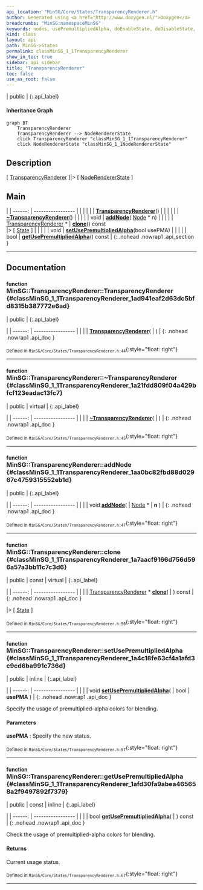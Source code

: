 ```yaml
---
api_location: "MinSG/Core/States/TransparencyRenderer.h"
author: Generated using <a href="http://www.doxygen.nl/">Doxygen</a>
breadcrumbs: "MinSG:namespaceMinSG"
keywords: nodes, usePremultipliedAlpha, doEnableState, doDisableState, displayNode, TransparencyRenderer, TransparencyRenderer, ~TransparencyRenderer, addNode, clone, setUsePremultipliedAlpha, getUsePremultipliedAlpha
kind: class
layout: api
path: MinSG->States
permalink: classMinSG_1_1TransparencyRenderer
show_in_toc: true
sidebar: api_sidebar
title: "TransparencyRenderer"
toc: false
use_as_root: false
---
```


| public |
{:.api_label}

#### Inheritance Graph

```mermaid
graph BT
	TransparencyRenderer
	TransparencyRenderer --> NodeRendererState
	click TransparencyRenderer "classMinSG_1_1TransparencyRenderer"
	click NodeRendererState "classMinSG_1_1NodeRendererState"
```

## Description



[ [TransparencyRenderer](classMinSG_1_1TransparencyRenderer) ]|> [ [NodeRendererState](classMinSG_1_1NodeRendererState) ]



## Main

|
| ------: | ----------------- |
|  | |
|  | **[TransparencyRenderer](#classMinSG_1_1TransparencyRenderer_1ad941eaf2d63dc5bfd8315b387772e6ad)**() |
|  | |
|  | **[~TransparencyRenderer](#classMinSG_1_1TransparencyRenderer_1a21fdd809f04a429bfcf123eadac13fc7)**() |
|  | |
| void | **[addNode](#classMinSG_1_1TransparencyRenderer_1aa0bc82fbd88d02967c4759315552eb1d)**( [Node](classMinSG_1_1Node) * n) |
|  | |
| [TransparencyRenderer](classMinSG_1_1TransparencyRenderer) * | **[clone](#classMinSG_1_1TransparencyRenderer_1a7aacf9166d756d596a57a3bb11c7c3d6)**() const <br/> |> [ [State](classMinSG_1_1State) ] |
|  | |
| void | **[setUsePremultipliedAlpha](#classMinSG_1_1TransparencyRenderer_1a4c18fe63cf4a1afd3c9cd6ba991c736d)**(bool usePMA) |
|  | |
| bool | **[getUsePremultipliedAlpha](#classMinSG_1_1TransparencyRenderer_1afd30fa9abea465658a2f9497892f7379)**() const |
{: .nohead .nowrap1 .api_section }


-------------------------------------------------------------------

## Documentation

### <small>function</small><br/> MinSG::TransparencyRenderer::TransparencyRenderer {#classMinSG_1_1TransparencyRenderer_1ad941eaf2d63dc5bfd8315b387772e6ad}

| public |
{:.api_label}

|
| ------: | ----------------- |
|  |
|  **[TransparencyRenderer](#classMinSG_1_1TransparencyRenderer_1ad941eaf2d63dc5bfd8315b387772e6ad)**( |  ) |
{: .nohead .nowrap1 .api_doc }





<sub>Defined in `MinSG/Core/States/TransparencyRenderer.h:44`</sub>{:style="float: right"}

-------------------------------------------------------------------

### <small>function</small><br/> MinSG::TransparencyRenderer::~TransparencyRenderer {#classMinSG_1_1TransparencyRenderer_1a21fdd809f04a429bfcf123eadac13fc7}

| public | virtual |
{:.api_label}

|
| ------: | ----------------- |
|  |
|  **[~TransparencyRenderer](#classMinSG_1_1TransparencyRenderer_1a21fdd809f04a429bfcf123eadac13fc7)**( |  ) |
{: .nohead .nowrap1 .api_doc }





<sub>Defined in `MinSG/Core/States/TransparencyRenderer.h:45`</sub>{:style="float: right"}

-------------------------------------------------------------------

### <small>function</small><br/> MinSG::TransparencyRenderer::addNode {#classMinSG_1_1TransparencyRenderer_1aa0bc82fbd88d02967c4759315552eb1d}

| public |
{:.api_label}

|
| ------: | ----------------- |
|  |
| void **[addNode](#classMinSG_1_1TransparencyRenderer_1aa0bc82fbd88d02967c4759315552eb1d)**( |  [Node](classMinSG_1_1Node) * | **n** ) |
{: .nohead .nowrap1 .api_doc }





<sub>Defined in `MinSG/Core/States/TransparencyRenderer.h:47`</sub>{:style="float: right"}

-------------------------------------------------------------------

### <small>function</small><br/> MinSG::TransparencyRenderer::clone {#classMinSG_1_1TransparencyRenderer_1a7aacf9166d756d596a57a3bb11c7c3d6}

| public | const | virtual |
{:.api_label}

|
| ------: | ----------------- |
|  |
| [TransparencyRenderer](classMinSG_1_1TransparencyRenderer) * **[clone](#classMinSG_1_1TransparencyRenderer_1a7aacf9166d756d596a57a3bb11c7c3d6)**( |  ) const |
{: .nohead .nowrap1 .api_doc }

|> [ [State](classMinSG_1_1State) ]





<sub>Defined in `MinSG/Core/States/TransparencyRenderer.h:50`</sub>{:style="float: right"}

-------------------------------------------------------------------

### <small>function</small><br/> MinSG::TransparencyRenderer::setUsePremultipliedAlpha {#classMinSG_1_1TransparencyRenderer_1a4c18fe63cf4a1afd3c9cd6ba991c736d}

| public | inline |
{:.api_label}

|
| ------: | ----------------- |
|  |
| void **[setUsePremultipliedAlpha](#classMinSG_1_1TransparencyRenderer_1a4c18fe63cf4a1afd3c9cd6ba991c736d)**( | bool | **usePMA** ) |
{: .nohead .nowrap1 .api_doc }



Specify the usage of premultiplied-alpha colors for blending.


#### Parameters
**usePMA**
:  Specify the new status.







<sub>Defined in `MinSG/Core/States/TransparencyRenderer.h:57`</sub>{:style="float: right"}

-------------------------------------------------------------------

### <small>function</small><br/> MinSG::TransparencyRenderer::getUsePremultipliedAlpha {#classMinSG_1_1TransparencyRenderer_1afd30fa9abea465658a2f9497892f7379}

| public | const | inline |
{:.api_label}

|
| ------: | ----------------- |
|  |
| bool **[getUsePremultipliedAlpha](#classMinSG_1_1TransparencyRenderer_1afd30fa9abea465658a2f9497892f7379)**( |  ) const |
{: .nohead .nowrap1 .api_doc }



Check the usage of premultiplied-alpha colors for blending.


#### Returns
Current usage status.





<sub>Defined in `MinSG/Core/States/TransparencyRenderer.h:67`</sub>{:style="float: right"}

-------------------------------------------------------------------

